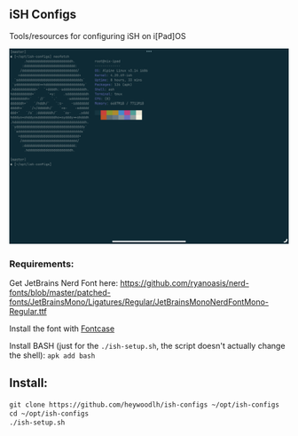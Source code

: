 ## iSH Configs

Tools/resources for configuring iSH on i[Pad]OS

![screenshot](./screenshot.png)

### Requirements:

Get JetBrains Nerd Font here: https://github.com/ryanoasis/nerd-fonts/blob/master/patched-fonts/JetBrainsMono/Ligatures/Regular/JetBrainsMonoNerdFontMono-Regular.ttf

Install the font with [Fontcase](https://apps.apple.com/us/app/fontcase-manage-your-type/id1205074470)

Install BASH (just for the `./ish-setup.sh`, the script doesn't actually change the shell): `apk add bash`

## Install:

```
git clone https://github.com/heywoodlh/ish-configs ~/opt/ish-configs
cd ~/opt/ish-configs
./ish-setup.sh
```
